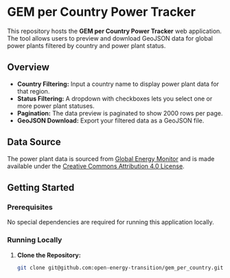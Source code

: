 # GEM per Country Power Tracker

This repository hosts the **GEM per Country Power Tracker** web application. The tool allows users to preview and download GeoJSON data for global power plants filtered by country and power plant status. 

## Overview

- **Country Filtering:** Input a country name to display power plant data for that region.
- **Status Filtering:** A dropdown with checkboxes lets you select one or more power plant statuses. 
- **Pagination:** The data preview is paginated to show 2000 rows per page.
- **GeoJSON Download:** Export your filtered data as a GeoJSON file.

## Data Source

The power plant data is sourced from [Global Energy Monitor](https://globalenergymonitor.org/) and is made available under the [Creative Commons Attribution 4.0 License](https://globalenergymonitor.org/creative-commons-public-license/).

## Getting Started

### Prerequisites

No special dependencies are required for running this application locally. 

### Running Locally

1. **Clone the Repository:**

   ```bash
   git clone git@github.com:open-energy-transition/gem_per_country.git
